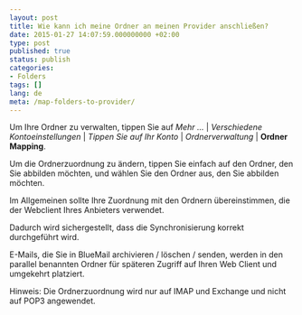```yaml
---
layout: post
title: Wie kann ich meine Ordner an meinen Provider anschließen?
date: 2015-01-27 14:07:59.000000000 +02:00
type: post
published: true
status: publish
categories:
- Folders
tags: []
lang: de
meta: /map-folders-to-provider/
---
```


Um Ihre Ordner zu verwalten, tippen Sie auf *Mehr ...* \| *Verschiedene Kontoeinstellungen* \| *Tippen Sie auf Ihr Konto* \| *Ordnerverwaltung* \| **Ordner Mapping**.

Um die Ordnerzuordnung zu ändern, tippen Sie einfach auf den Ordner, den Sie abbilden möchten, und wählen Sie den Ordner aus, den Sie abbilden möchten.

Im Allgemeinen sollte Ihre Zuordnung mit den Ordnern übereinstimmen, die der Webclient Ihres Anbieters verwendet.

Dadurch wird sichergestellt, dass die Synchronisierung korrekt durchgeführt wird.

E-Mails, die Sie in BlueMail archivieren / löschen / senden, werden in den parallel benannten Ordner für späteren Zugriff auf Ihren Web Client und umgekehrt platziert.

Hinweis: Die Ordnerzuordnung wird nur auf IMAP und Exchange und nicht auf POP3 angewendet.
